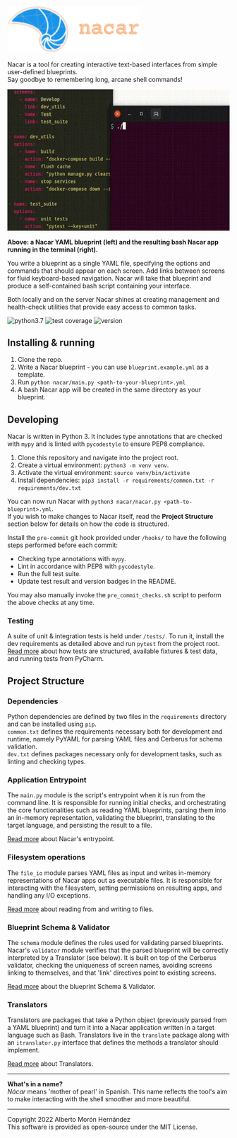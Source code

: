 <img src="docs/img/nacar-wordmark-alt.svg" alt="Nacar" width="300"/>

Nacar is a tool for creating interactive text-based interfaces from simple user-defined blueprints.  
Say goodbye to remembering long, arcane shell commands!

<img src="docs/img/nacar-showcase.gif" height="320" alt="Nacar showcase"/>

**Above: a Nacar YAML blueprint (left) and the resulting bash Nacar app running in the terminal (right).** 


You write a blueprint as a single YAML file, specifying the options and commands 
that should appear on each screen. Add links between screens for fluid 
keyboard-based navigation. Nacar will take that blueprint and produce a 
self-contained bash script containing your interface.

Both locally and on the server Nacar shines at creating management and 
health-check utilities that provide easy access to common tasks.     

<p>
    <img id="badge--python" src="https://img.shields.io/badge/python-3.7%2B-blue" alt="python3.7" />
    <img id="badge--tests" src="https://img.shields.io/badge/tests-41%20%5B100%25%5D%20%E2%9C%94-brightgreen" alt="test coverage" />
    <img id="badge--version" src="https://img.shields.io/badge/version-1.0.0-white" alt="version" />
</p>


## Installing & running

1. Clone the repo.
2. Write a Nacar blueprint - you can use `blueprint.example.yml` as a template.
3. Run `python nacar/main.py <path-to-your-blueprint>.yml`
4. A bash Nacar app will be created in the same directory as your blueprint. 


## Developing

Nacar is written in Python 3. It includes type annotations that are checked with 
`mypy` and is linted with `pycodestyle` to ensure PEP8 compliance.

1. Clone this repository and navigate into the project root.
2. Create a virtual environment: `python3 -m venv venv`.
3. Activate the virtual environment: `source venv/bin/activate`
4. Install dependencies: `pip3 install -r requirements/common.txt -r requirements/dev.txt`

You can now run Nacar with `python3 nacar/nacar.py <path-to-blueprint>.yml`.  
If you wish to make changes to Nacar itself, read the **Project Structure** 
section below for details on how the code is structured.

Install the `pre-commit` git hook provided under `/hooks/` to have the following 
steps performed before each commit:
- Checking type annotations with `mypy`.
- Lint in accordance with PEP8 with `pycodestyle`.
- Run the full test suite.
- Update test result and version badges in the README.  

You may also manually invoke the  `pre_commit_checks.sh` script to perform the above checks at any time.


### Testing
A suite of unit & integration tests is held under `/tests/`. To run it, install 
the dev requirements as detailed above and run `pytest` from the project root.  
[Read more](docs/Tests.md) about how tests are structured, available fixtures
 & test data, and running tests from PyCharm.


## Project Structure

### Dependencies
Python dependencies are defined by two files in the `requirements` directory and 
can be installed using `pip`.  
`common.txt` defines the requirements necessary both for development and runtime, 
namely PyYAML for parsing YAML files and Cerberus for schema validation.  
`dev.txt` defines packages necessary only for development tasks, such as linting
and checking types.


### Application Entrypoint
The `main.py` module is the script's entrypoint when it is run from the command
line. It is responsible for running initial checks, and orchestrating the core 
functionalities such as reading YAML blueprints, parsing them into an in-memory 
representation, validating the blueprint, translating to the target language, 
and persisting the result to a file.

[Read more](docs/Entrypoint.md) about Nacar's entrypoint.


### Filesystem operations
The `file_io` module parses YAML files as input and writes in-memory 
representations of Nacar apps out as executable files. It is responsible for 
interacting with the filesystem, setting permissions on resulting apps, and 
handling any I/O exceptions.

[Read more](docs/FileIO.md) about reading from and writing to files. 


### Blueprint Schema & Validator
The `schema` module defines the rules used for validating parsed blueprints.  
Nacar's `validator` module verifies that the parsed blueprint will be correctly 
interpreted by a Translator (see below). It is built on top of the Cerberus 
validator, checking the uniqueness of screen names, avoiding screens linking to 
themselves, and that 'link' directives point to existing screens.

[Read more](docs/Schema_Validator.md) about the blueprint Schema & Validator.


### Translators
Translators are packages that take a Python object (previously parsed from a 
YAML blueprint) and turn it into a Nacar application written in a target 
language such as Bash. Translators live in the `translate` package along 
with an `itranslator.py` interface that defines the methods a translator 
should implement.

[Read more](docs/Translators.md) about Translators.


---
**What's in a name?**  
*Nácar* means 'mother of pearl' in Spanish. This name reflects the tool's 
aim to make interacting with the shell smoother and more beautiful.


---
Copyright 2022 Alberto Morón Hernández  
This software is provided as open-source under the MIT License.
